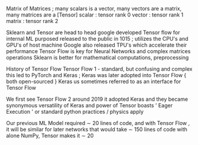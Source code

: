 Matrix of Matrices ; many scalars is a vector, many vectors are a matrix, many matrices are a [Tensor]
	scalar : tensor rank 0
	vector : tensor rank 1
	matrix : tensor rank 2

Sklearn and Tensor are head to head 
	google developed Tensor flow for internal ML purposed
		released to the public in 1015 ; utilizes the CPU's and GPU's of host machine
			Google also released TPU's which accelerate their performance
		Tensor Flow is key for Neural Networks and complex matrices operations
			Sklearn is better for mathematical computations, preprocessing

History of Tensor Flow
Tensor Flow 1 - standard, but confusing and complex
	this led to PyTorch and Keras ; 
		Keras was later adopted into Tensor Flow { both open-sourced }
			Keras us sometimes referred to as an interface for Tensor Flow

We first see Tensor Flow 2 around 2019
	it adopted Keras and they became synonymous 
		versatility of Keras and power of Tensor
			boasts ' Eager Execution ' or standard python practices / physics apply

Our previous ML Model required $\sim$ 20 lines of code, and with Tensor Flow , it will be similar
	for later networks that would take $\sim$ 150 lines of code with alone NumPy, Tensor makes it $\sim$ 20